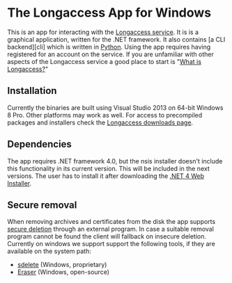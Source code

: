 The Longaccess App for Windows
==============================

This is an app for interacting with the [Longaccess service][la]. It is is a graphical application, written for the .NET framework. It also contains [a CLI backend][cli] which is written in [Python][py]. Using the app requires having registered for an account on the service. If you are unfamiliar with other aspects of the Longaccess service a good place to start is "[What is Longaccess?][]"

Installation
------------

Currently the binaries are built using Visual Studio 2013 on 64-bit Windows 8 Pro. Other platforms may work as well. For access to precompiled packages and installers check the [Longaccess downloads page][lad].

Dependencies
------------

The app requires .NET framework 4.0, but the nsis installer doesn't include this functionality in its current version. This will be included in the next versions. The user has to install it after downloading the [.NET 4 Web Installer][].

Secure removal
--------------

When removing archives and certificates from the disk the app supports [secure deletion][sd] through an external program. In case a suitable removal program cannot be found the client will fallback on insecure deletion. Currently on windows we support support the following tools, if they are available on the system path:

* [sdelete][] (Windows, proprietary)
* [Eraser][] (Windows, open-source)

[la]: https://www.longaccess.com "the Longaccess website"
[lad]: https://downloads.longaccess.com "the Longaccess downloads page"
[py]: http://www.python.org "the python website"
[What is Longaccess?]: https://github.com/longaccess/longaccess-docs/blob/master/what_is_longaccess.md "what is Longaccess?"
[sd]: https://ssd.eff.org/tech/deletion "Secure deletion - EFF"
[sdelete]: http://technet.microsoft.com/en-us/sysinternals/bb897443.aspx "SDelete - Windows sysinternals"
[Eraser]: http://eraser.heidi.ie/ "Eraser"
[.NET 4 web installer]: http://www.microsoft.com/en-us/download/details.aspx?id=17851 ".NET 4 Web Installer"

